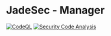 
# JadeSec - Manager


[![CodeQL](https://github.com/JadeSec/manager/actions/workflows/codeql.yml/badge.svg)](https://github.com/JadeSec/manager/actions/workflows/codeql.yml)
[![Security Code Analysis](https://github.com/JadeSec/manager/actions/workflows/security.yml/badge.svg)](https://github.com/JadeSec/manager/actions/workflows/security.yml)